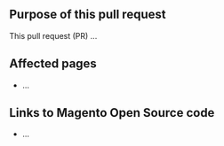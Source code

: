 ## Purpose of this pull request

This pull request (PR) ...

## Affected pages

<!-- REQUIRED List the affected pages on developer.adobe.com (URLs). Not necessary for large numbers of files. -->

- ...

## Links to Magento Open Source code

<!--  OPTIONAL - REMOVE THIS SECTION IF NOT USED. If this pull request references a file in a Magento Open Source or Adobe Commerce codebase repository, add it here. -->

- ...

<!--
If you are fixing a GitHub issue, using the GitHub keyword format (https://help.github.com/en/articles/closing-issues-using-keywords#closing-an-issue-in-a-different-repository) closes the issue when this pull request is merged. Example: `Fixes #1234`.
`main` is the default branch. Merged pull requests to `main` go live on the site automatically. Any requested changes to content on the `main` branch must be related to the released codebase. Any content related to future releases goes in the `develop` branch.
See Contribution guidelines (https://github.com/AdobeDocs/commerce-xd-kits/blob/main/.github/CONTRIBUTING.md) for more information.
-->
